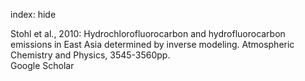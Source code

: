 index: hide

<div class="Citation">

  <div class="Citation-body">
    <div class="Citation-text">Stohl et al., 2010: Hydrochlorofluorocarbon and hydrofluorocarbon emissions in East Asia determined by inverse modeling. <span class="Article-journal">Atmospheric Chemistry and Physics, </span><span class="Article-volume"></span>3545-3560pp.</div>
    <div class="Citation-links">
      <div class="CitationLink" data-href="https://scholar.google.com/scholar?q=Hydrochlorofluorocarbon+and+hydrofluorocarbon+emissions+in+East+Asia+determined+by+inverse+modeling">
        <div class="CitationLink-icon CitationLink-Scholar"></div>
        <div class="CitationLink-text">Google Scholar</div>
      </div>
    </div>
  </div>
</div>


<div class="Citation-copy">

</div>